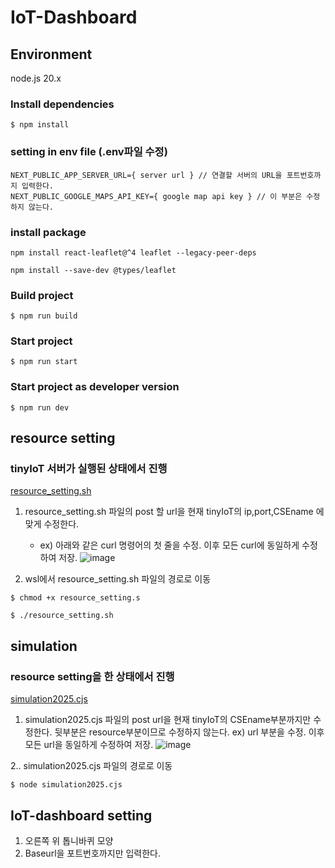 # IoT-Dashboard

## Environment
node.js 20.x

### Install dependencies
```
$ npm install
```
### setting in env file (.env파일 수정)
```
NEXT_PUBLIC_APP_SERVER_URL={ server url } // 연결할 서버의 URL을 포트번호까지 입력한다.
NEXT_PUBLIC_GOOGLE_MAPS_API_KEY={ google map api key } // 이 부분은 수정하지 않는다.
```
### install package
```
npm install react-leaflet@^4 leaflet --legacy-peer-deps

npm install --save-dev @types/leaflet
```
### Build project
```
$ npm run build
```
### Start project
```
$ npm run start
```
### Start project as developer version
```
$ npm run dev
```


## resource setting
### tinyIoT 서버가 실행된 상태에서 진행

[resource_setting.sh](./resource_setting.sh)
1. resource_setting.sh 파일의 post 할 url을 현재 tinyIoT의 ip,port,CSEname 에 맞게 수정한다.
   - ex) 아래와 같은 curl 명령어의 첫 줄을 수정. 이후 모든 curl에 동일하게 수정하여 저장.
![image](https://github.com/user-attachments/assets/e7d94ff4-8947-4141-9b68-41323f3ffe4f)

2. wsl에서 resource_setting.sh 파일의 경로로 이동
```
$ chmod +x resource_setting.s
```
```
$ ./resource_setting.sh
```

## simulation
### resource setting을 한 상태에서 진행

[simulation2025.cjs](simulation2025.cjs)
1. simulation2025.cjs 파일의 post url을 현재 tinyIoT의 CSEname부분까지만 수정한다. 뒷부분은 resource부분이므로 수정하지 않는다.
   ex) url 부분을 수정. 이후 모든 url을 동일하게 수정하여 저장.
   ![image](https://github.com/user-attachments/assets/7c84c70f-00f6-4e99-9f3c-70bf760c0902)

2.. simulation2025.cjs 파일의 경로로 이동
```
$ node simulation2025.cjs
```

## IoT-dashboard setting
1. 오른쪽 위 톱니바퀴 모양
2. Baseurl을 포트번호까지만 입력한다.


